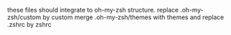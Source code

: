 these files should integrate to oh-my-zsh structure.
replace .oh-my-zsh/custom by custom
merge .oh-my-zsh/themes with themes
and replace .zshrc by zshrc

